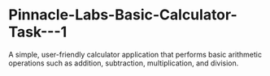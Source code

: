 # Pinnacle-Labs-Basic-Calculator-Task---1
A simple, user-friendly calculator application that performs basic arithmetic operations such as addition, subtraction, multiplication, and division.
